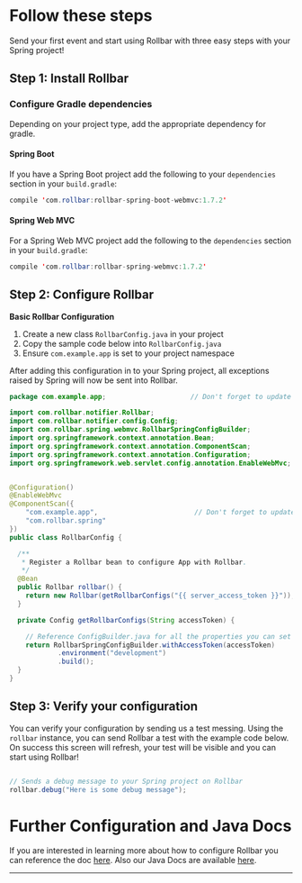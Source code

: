 # Follow these steps

Send your first event and start using Rollbar with three easy steps with your Spring project! 

## Step 1: Install Rollbar 


### Configure Gradle dependencies

Depending on your project type, add the appropriate dependency for gradle.


#### Spring Boot

If you have a Spring Boot project add the following to your `dependencies` section in your `build.gradle`:
 
``` java
compile 'com.rollbar:rollbar-spring-boot-webmvc:1.7.2'
```

#### Spring Web MVC

For a Spring Web MVC project add the following to the `dependencies` section in your `build.gradle`: 

``` java
compile 'com.rollbar:rollbar-spring-webmvc:1.7.2'
```


## Step 2: Configure Rollbar

**Basic Rollbar Configuration**
1. Create a new class `RollbarConfig.java` in your project
2. Copy the sample code below into  `RollbarConfig.java`
3. Ensure `com.example.app` is set to your project namespace

After adding this configuration in to your Spring project, all exceptions raised by Spring will now be sent into Rollbar.

``` java
package com.example.app;                     // Don't forget to update

import com.rollbar.notifier.Rollbar;
import com.rollbar.notifier.config.Config;
import com.rollbar.spring.webmvc.RollbarSpringConfigBuilder;
import org.springframework.context.annotation.Bean;
import org.springframework.context.annotation.ComponentScan;
import org.springframework.context.annotation.Configuration;
import org.springframework.web.servlet.config.annotation.EnableWebMvc;


@Configuration()
@EnableWebMvc
@ComponentScan({
    "com.example.app",                        // Don't forget to update
    "com.rollbar.spring"
})
public class RollbarConfig {

  /**
   * Register a Rollbar bean to configure App with Rollbar.
   */
  @Bean
  public Rollbar rollbar() {
    return new Rollbar(getRollbarConfigs("{{ server_access_token }}"));
  }

  private Config getRollbarConfigs(String accessToken) {

    // Reference ConfigBuilder.java for all the properties you can set for Rollbar
    return RollbarSpringConfigBuilder.withAccessToken(accessToken)
            .environment("development")
            .build();
  }
}
```

## Step 3: Verify your configuration

You can verify your configuration by sending us a test messing. Using the `rollbar` instance, you can send Rollbar a test with the example code below. On success this screen will refresh, your test will be visible and you can start using Rollbar!


``` java

// Sends a debug message to your Spring project on Rollbar
rollbar.debug("Here is some debug message");

```


# Further Configuration and Java Docs

If you are interested in learning more about how to configure Rollbar you can reference the doc <a href="https://docs.rollbar.com/docs/spring#configure-the-rollbar-bean" target="_blank" rel="noopener">here</a>. Also our Java Docs are available <a href="https://javadoc.io/doc/com.rollbar" target="_blank" rel="noopener">here</a>.


***
